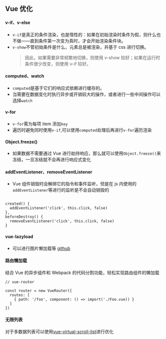 ## Vue 优化

#### v-if、v-else

- `v-if`是真正的条件渲染，也是惰性的：如果在初始渲染时条件为假，则什么也不做——直到条件第一次变为真时，才会开始渲染条件块。
- `v-show`不管初始条件是什么，元素总是被渲染，并基于 css 进行切换。
  > 因此，如果需要非常频繁地切换，则使用 v-show 较好；如果在运行时条件很少改变，则使用 v-if 较好。

#### computed、watch

- `computed`是基于它们的响应式依赖进行缓存的。
- 当需要在数据变化时执行异步或开销较大的操作，或者进行一些中间操作可以选择`watch`

#### v-for

- `v-for`需为每项 item 添加`key`
- 遍历时避免同时使用`v-if`,可以使用`computed`处理后再进行`v-for`遍历渲染

#### Object.freeze()

- 如果数据不需要通过 Vue 进行劫持响应，那么就可以使用`Object.freeze()`来冻结，一旦冻结就不会再进行响应式变化

#### addEventListener、removeEventListener

- Vue 组件销毁时会解绑它的指令和事件监听，但是在 js 内使用的`addEventListener`等进行的监听是不会自动销毁的

```

created() {
  addEventListener('click', this.click, false)
},
beforeDestroy() {
  removeEventListener('click', this.click, false)
}
```

#### vue-lazyload

- 可以进行图片懒加载等 [github](https://github.com/hilongjw/vue-lazyload)

#### 路由懒加载

结合 Vue 的异步组件和 Webpack 的代码分割功能，轻松实现路由组件的懒加载

```
// vue-router

const router = new VueRouter({
  routes: [
    { path: '/foo', component: () => import('./Foo.vue)) }
  ]
})
```

#### 无限列表

对于多数据列表可以使用[vue-virtual-scroll-list](https://github.com/tangbc/vue-virtual-scroll-list)进行优化
